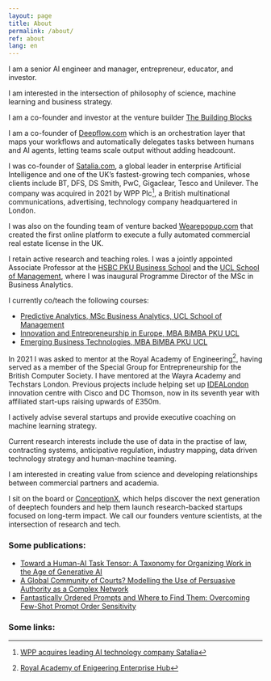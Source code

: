 ```yaml
---
layout: page
title: About
permalink: /about/
ref: about
lang: en
---
```



I am a senior AI engineer and manager, entrepreneur, educator, and investor. 

I am interested in the intersection of philosophy of science, machine learning and business strategy.

I am a co-founder and investor at the venture builder [The Building Blocks](https://www.thebuildingblocks.com/)

I am a co-founder of [Deepflow.com](https://www.Deepflow.com) which is an orchestration layer that maps your workflows and automatically delegates tasks between humans and AI agents, letting teams scale output without adding headcount. 

I was co-founder of [Satalia.com](https://www.satalia.com/), a global leader in enterprise Artificial Intelligence and one of the UK’s fastest-growing tech companies, whose clients include BT, DFS, DS Smith, PwC, Gigaclear, Tesco and Unilever. The company was acquired in 2021 by WPP Plc[^WPP], a British multinational communications, advertising, technology company headquartered in London. 

I was also on the founding team of venture backed [Wearepopup.com](http://wearepopup.com/) that created the first online platform to execute a fully automated commercial real estate license in the UK. 

I retain active research and teaching roles. I was a jointly appointed Associate Professor at the [HSBC PKU Business School](https://english.phbs.pku.edu.cn/) and the [UCL School of Management](https://www.mgmt.ucl.ac.uk/), where I was inaugural Programme Director of the MSc in Business Analytics. 

I currently co/teach the following courses:

* [Predictive Analytics, MSc Business Analytics, UCL School of Management](http://www.mgmt.ucl.ac.uk/business-analytics#overview)
* [Innovation and Entrepreneurship in Europe, MBA BiMBA PKU UCL](https://www.mgmt.ucl.ac.uk/mba-peking-university)
* [Emerging Business Technologies, MBA BiMBA PKU UCL](https://en.bimba.pku.edu.cn/programmes/PKU_UCL_MBA/Curriculum_ucl/index.htm)

In 2021 I was asked to mentor at the Royal Academy of Engineering[^RAE], having served as a member of the Special Group for Entrepreneurship for the British Computer Society. I have mentored at the Wayra Academy and Techstars London. Previous projects include helping set up [IDEALondon](https://www.idealondon.co.uk/) innovation centre with Cisco and DC Thomson, now in its seventh year with affiliated start-ups raising upwards of £350m. 

I actively advise several startups and provide executive coaching on machine learning strategy. 

Current research interests include the use of data in the practise of law, contracting systems, anticipative regulation, industry mapping, data driven technology strategy and human-machine teaming.  

I am interested in creating value from science and developing relationships between commercial partners and academia.

I sit on the board or [ConceptionX](https://www.conceptionx.org), which helps discover the next generation of deeptech founders and help them launch research-backed startups focused on long-term impact. We call our founders venture scientists, at the intersection of research and tech.

### Some publications: 
* [Toward a Human-AI Task Tensor: A Taxonomy for Organizing Work in the Age of Generative AI](https://arxiv.org/abs/2503.15490)
* [A Global Community of Courts? Modelling the Use of Persuasive Authority as a Complex Network](https://www.frontiersin.org/articles/10.3389/fphy.2021.665719/full)
* [Fantastically Ordered Prompts and Where to Find Them: Overcoming Few-Shot Prompt Order Sensitivity](https://arxiv.org/abs/2104.08786)

### Some links:
[^WPP]:[WPP acquires leading AI technology company Satalia](https://www.wpp.com/news/2021/08/wpp-acquires-leading-ai-technology-company-satalia)
[^RAE]:[Royal Academy of Enigeering Enterprise Hub](https://enterprisehub.raeng.org.uk/entrepreneurs/mentors/alastair-moore/)
